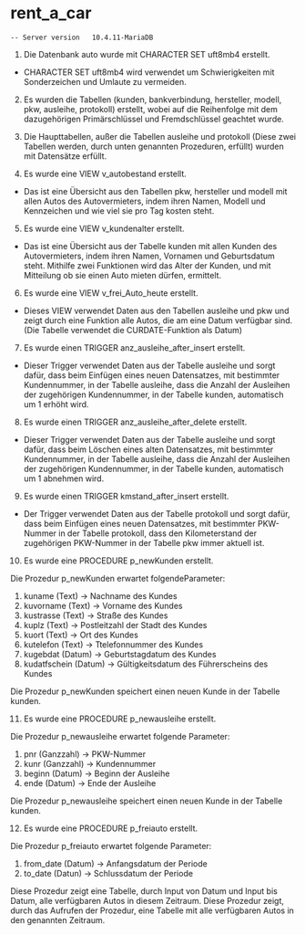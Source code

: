 # rent_a_car

	-- Server version	10.4.11-MariaDB

1.	Die Datenbank auto  wurde mit CHARACTER SET uft8mb4 erstellt.
-	CHARACTER SET uft8mb4 wird verwendet um Schwierigkeiten mit Sonderzeichen und Umlaute zu vermeiden.

2.	Es wurden die Tabellen (kunden, bankverbindung, hersteller, modell, pkw, ausleihe, protokoll) erstellt, wobei auf die Reihenfolge mit dem dazugehörigen Primärschlüssel und Fremdschlüssel geachtet wurde.
	
3.	Die Haupttabellen, außer die Tabellen ausleihe und protokoll (Diese zwei Tabellen werden, durch unten genannten Prozeduren, erfüllt) wurden mit Datensätze erfüllt.

4.	Es wurde eine VIEW v_autobestand erstellt.
-	Das ist eine Übersicht aus den Tabellen pkw, hersteller und modell  mit allen Autos des Autovermieters, indem ihren Namen, Modell und Kennzeichen und wie viel sie pro Tag kosten steht.

5.	Es wurde eine VIEW v_kundenalter erstellt.
-	Das ist eine Übersicht aus der Tabelle kunden mit allen Kunden des Autovermieters, indem ihren Namen, Vornamen und Geburtsdatum steht. Mithilfe zwei Funktionen wird das Alter der Kunden, und mit Mitteilung ob sie einen Auto mieten dürfen, ermittelt.

6.	Es wurde eine VIEW v_frei_Auto_heute erstellt.
-	Dieses VIEW verwendet Daten aus den Tabellen ausleihe und pkw und zeigt durch eine Funktion alle Autos, die am eine Datum verfügbar sind. (Die Tabelle verwendet die CURDATE-Funktion als Datum)

7.	Es wurde einen TRIGGER anz_ausleihe_after_insert erstellt.
-	Dieser Trigger verwendet Daten aus der Tabelle ausleihe und sorgt dafür, dass beim Einfügen eines neuen Datensatzes, mit bestimmter Kundennummer, in der Tabelle ausleihe, dass die Anzahl der Ausleihen der zugehörigen Kundennummer, in der Tabelle kunden, automatisch um 1 erhöht wird.

8.	Es wurde einen TRIGGER anz_ausleihe_after_delete erstellt.
-	Dieser Trigger verwendet Daten aus der Tabelle ausleihe und sorgt dafür, dass beim Löschen eines alten Datensatzes, mit bestimmter Kundennummer, in der Tabelle ausleihe, dass die Anzahl der Ausleihen der zugehörigen Kundennummer, in der Tabelle kunden, automatisch um 1 abnehmen wird.

9.	Es wurde einen TRIGGER kmstand_after_insert erstellt.
-	Der Trigger verwendet Daten aus der Tabelle protokoll und sorgt dafür, dass beim Einfügen eines neuen Datensatzes, mit bestimmter PKW-Nummer in der Tabelle protokoll, dass den Kilometerstand der zugehörigen PKW-Nummer in der Tabelle pkw immer aktuell ist.

10.	Es wurde eine PROCEDURE p_newKunden erstellt.

Die Prozedur p_newKunden erwartet folgendeParameter:

1.	kuname (Text) -> Nachname des Kundes
2.	kuvorname (Text) -> Vorname des Kundes
3.	kustrasse (Text) -> Straße des Kundes
4.	kuplz (Text) -> Postleitzahl der Stadt des Kundes
5.	kuort (Text) -> Ort des Kundes
6.	kutelefon (Text) -> Ttelefonnummer des Kundes
7.	kugebdat (Datum) -> Geburtstagdatum des Kundes
8.	kudatfschein (Datum) -> Gültigkeitsdatum des Führerscheins des Kundes

Die Prozedur p_newKunden speichert einen neuen Kunde in der Tabelle kunden.

11.	Es wurde eine PROCEDURE p_newausleihe erstellt.

Die Prozedur p_newausleihe erwartet folgende Parameter:

1.	pnr (Ganzzahl) -> PKW-Nummer
2.	kunr (Ganzzahl) -> Kundennummer
3.	beginn (Datum) -> Beginn der Ausleihe
4.	ende (Datum) -> Ende der Ausleihe

Die Prozedur p_newausleihe speichert einen neuen Kunde in der Tabelle kunden.

12.	Es wurde eine PROCEDURE p_freiauto erstellt.

Die Prozedur p_freiauto erwartet folgende Parameter:

1.	from_date (Datum) -> Anfangsdatum der Periode
2.	to_date (Datun) -> Schlussdatum der Periode

Diese Prozedur zeigt eine Tabelle, durch Input von Datum und Input bis Datum, alle verfügbaren Autos in diesem Zeitraum. Diese Prozedur zeigt, durch das Aufrufen der Prozedur, eine Tabelle mit alle verfügbaren Autos in den genannten Zeitraum.


 
